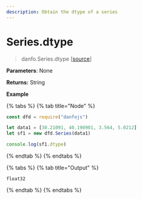 ```yaml
---
description: Obtain the dtype of a series
---
```


# Series.dtype

> danfo.Series.dtype  \[[source](https://github.com/opensource9ja/danfojs/blob/master/danfojs/src/core/generic.js#L197)\]

**Parameters**: None

**Returns:** String

**Example**

{% tabs %}
{% tab title="Node" %}
```javascript
const dfd = require("danfojs")

let data1 = [30.21091, 40.190901, 3.564, 5.0212]
let sf1 = new dfd.Series(data1)

console.log(sf1.dtype)
```
{% endtab %}
{% endtabs %}

{% tabs %}
{% tab title="Output" %}
```text
float32
```
{% endtab %}
{% endtabs %}

